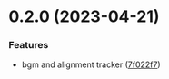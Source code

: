 # 0.2.0 (2023-04-21)


### Features

* bgm and alignment tracker ([7f022f7](https://github.com/gulfaraz/dm-screen/commit/7f022f7ee9fbc8a7d5265685639e58bba342b5e8))



